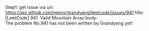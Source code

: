 Step1: get issue via url: https://api.github.com/repos/grandyang/leetcode/issues/941 
 title:[LeetCode] 941. Valid Mountain Array 
 body:  
 The problem No.941 has not been written by Grandyang yet!